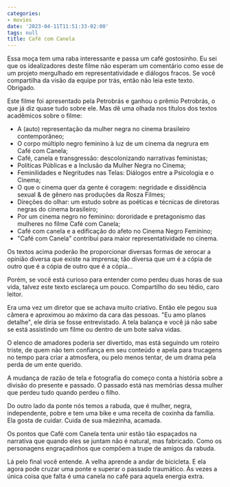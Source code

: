 ```yaml
---
categories:
- movies
date: '2023-04-11T11:51:33-02:00'
tags: null
title: Café com Canela
---
```


Essa moça tem uma raba interessante e passa um café gostosinho. Eu sei que os idealizadores deste filme não esperam um comentário como esse de um projeto mergulhado em representatividade e diálogos fracos. Se você compartilha da visão da equipe por trás, então não leia este texto. Obrigado.

Este filme foi apresentado pela Petrobrás e ganhou o prêmio Petrobrás, o que já diz quase tudo sobre ele. Mas dê uma olhada nos títulos dos textos acadêmicos sobre o filme:

 - A (auto) representação da mulher negra no cinema brasileiro contemporâneo;
 - O corpo múltiplo negro feminino à luz de um cinema da negrura em Café com Canela;
 - Café, canela e transgressão: descolonizando narrativas feministas;
 - Políticas Públicas e a Inclusão da Mulher Negra no Cinema;
 - Feminilidades e Negritudes nas Telas: Diálogos entre a Psicologia e o Cinema;
 - O que o cinema quer da gente é coragem: negridade e dissidência sexual & de gênero nas produções da Rosza Filmes;
 - Direções do olhar: um estudo sobre as poéticas e técnicas de diretoras negras do cinema brasileiro;
 - Por um cinema negro no feminino: dororidade e pretagonismo das mulheres no filme Café com Canela;
 - Café com canela e a edificação do afeto no Cinema Negro Feminino;
 - "Café com Canela" contribui para maior representatividade no cinema.

Os textos acima poderão lhe proporcionar diversas formas de xerocar a opinião diversa que existe na imprensa; tão diversa que um é a cópia de outro que é a cópia de outro que é a cópia...

Porém, se você está curioso para entender como perdeu duas horas de sua vida, talvez este texto esclareça um pouco. Compartilho do seu tédio, caro leitor.

Era uma vez um diretor que se achava muito criativo. Então ele pegou sua câmera e aproximou ao máximo da cara das pessoas. "Eu amo planos detalhe", ele diria se fosse entrevistado. A tela balança e você já não sabe se está assistindo um filme ou dentro de um bote salva vidas.

O elenco de amadores poderia ser divertido, mas está seguindo um roteiro triste, de quem não tem confiança em seu conteúdo e apela para trucagens no tempo para criar a atmosfera, ou pelo menos tentar, de um drama pela perda de um ente querido.

A mudança de razão de tela e fotografia do começo conta a história sobre a divisão do presente e passado. O passado está nas memórias dessa mulher que perdeu tudo quando perdeu o filho.

Do outro lado da ponte nós temos a rabuda, que é mulher, negra, independente, pobre e tem uma bike e uma receita de coxinha da família. Ela gosta de cuidar. Cuida de sua mãezinha, acamada.

Os pontos que Café com Canela tenta unir estão tão espaçados na narrativa que quando eles se juntam não é natural, mas fabricado. Como os personagens engraçadinhos que compõem a trupe de amigos da rabuda.

Lá pelo final você entende. A velha aprende a andar de bicicleta. E ela agora pode cruzar uma ponte e superar o passado traumático. Às vezes a única coisa que falta é uma canela no café para aquela energia extra.
